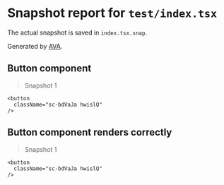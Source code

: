 # Snapshot report for `test/index.tsx`

The actual snapshot is saved in `index.tsx.snap`.

Generated by [AVA](https://ava.li).

## Button component

> Snapshot 1

    <button
      className="sc-bdVaJa hwislQ"
    />

## Button component renders correctly

> Snapshot 1

    <button
      className="sc-bdVaJa hwislQ"
    />
